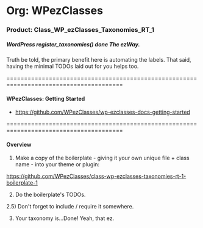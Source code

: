 # Org: WPezClasses
### Product: Class_WP_ezClasses_Taxonomies_RT_1

##### WordPress register_taxonomies() done The ezWay. 

Truth be told, the primary benefit here is automating the labels. That said, having the minimal TODOs laid out for you helps too.  

=======================================================================================

#### WPezClasses: Getting Started
- https://github.com/WPezClasses/wp-ezclasses-docs-getting-started

=======================================================================================

#### Overview

1) Make a copy of the boilerplate - giving it your own unique file + class name - into your theme or plugin:

https://github.com/WPezClasses/class-wp-ezclasses-taxonomies-rt-1-boilerplate-1

2) Do the boilerplate's TODOs. 

2.5) Don't forget to include / require it somewhere.

3) Your taxonomy is...Done! Yeah, that ez. 

